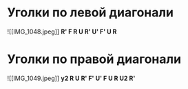 # Уголки по левой диагонали 
![[IMG_1048.jpeg]]
**R' F R U R' U' F' U R**
# Уголки по правой диагонали 
![[IMG_1049.jpeg]]
**y2 R U R' F' U' F U R U2 R'**